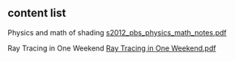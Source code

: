 ## content list

Physics and math of shading 
[s2012_pbs_physics_math_notes.pdf](./s2012_pbs_physics_math_notes.pdf)

Ray Tracing in One Weekend
[Ray Tracing in One Weekend.pdf](./s2012_pbs_physics_math_notes.pdf)